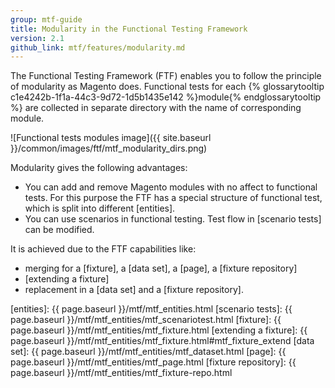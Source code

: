 ```yaml
---
group: mtf-guide
title: Modularity in the Functional Testing Framework
version: 2.1
github_link: mtf/features/modularity.md
---
```


The Functional Testing Framework (FTF) enables you to follow the principle of modularity as Magento does. Functional tests for each {% glossarytooltip c1e4242b-1f1a-44c3-9d72-1d5b1435e142 %}module{% endglossarytooltip %} are collected in separate directory with the name of corresponding module.

![Functional tests modules image]({{ site.baseurl }}/common/images/ftf/mtf_modularity_dirs.png)

Modularity gives the following advantages:

 - You can add and remove Magento modules with no affect to functional tests. For this purpose the FTF has a special structure of functional test, which is split into different [entities].
 - You can use scenarios in functional testing. Test flow in [scenario tests] can be modified.

It is achieved due to the FTF capabilities like:

 - merging for a [fixture], a [data set], a [page], a [fixture repository]
 - [extending a fixture]
 - replacement in a [data set] and a [fixture repository].


<!-- LINK DEFINITIONS -->

[entities]: {{ page.baseurl }}/mtf/mtf_entities.html
[scenario tests]: {{ page.baseurl }}/mtf/mtf_entities/mtf_scenariotest.html
[fixture]: {{ page.baseurl }}/mtf/mtf_entities/mtf_fixture.html
[extending a fixture]: {{ page.baseurl }}/mtf/mtf_entities/mtf_fixture.html#mtf_fixture_extend
[data set]: {{ page.baseurl }}/mtf/mtf_entities/mtf_dataset.html
[page]: {{ page.baseurl }}/mtf/mtf_entities/mtf_page.html
[fixture repository]: {{ page.baseurl }}/mtf/mtf_entities/mtf_fixture-repo.html
